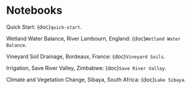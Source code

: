 # Notebooks

Quick Start: {doc}`quick-start`.

Wetland Water Balance, River Lambourn, England: {doc}`Wetland Water Balance`.

Vineyard Soil Drainage, Bordeaux, France: {doc}`Vineyard Soils`.

Irrigation, Save River Valley, Zimbabwe: {doc}`Save River Valley`.

Climate and Vegetation Change, Sibaya, South Africa: {doc}`Lake Sibaya`.
